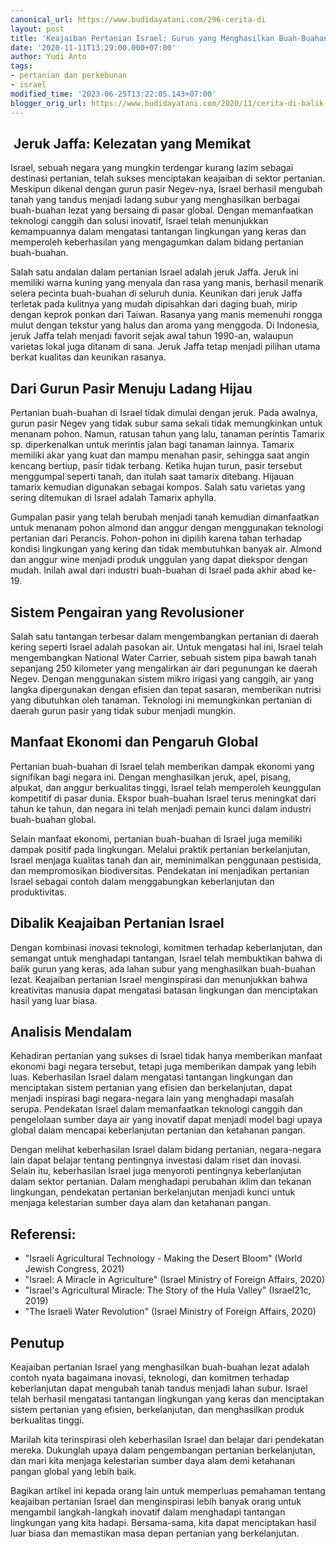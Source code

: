 ```yaml
---
canonical_url: https://www.budidayatani.com/296-cerita-di
layout: post
title: 'Keajaiban Pertanian Israel: Gurun yang Menghasilkan Buah-Buahan Lezat'
date: '2020-11-11T13:29:00.000+07:00'
author: Yudi Anto
tags:
- pertanian dan perkebunan
- israel
modified_time: '2023-06-25T13:22:05.143+07:00'
blogger_orig_url: https://www.budidayatani.com/2020/11/cerita-di-balik-hijaunya-gurun-pasir.html
---
```


<h2 style="text-align: left;">&nbsp;Jeruk Jaffa: Kelezatan yang Memikat</h2><p>Israel, sebuah negara yang mungkin terdengar kurang lazim sebagai destinasi pertanian, telah sukses menciptakan keajaiban di sektor pertanian. Meskipun dikenal dengan gurun pasir Negev-nya, Israel berhasil mengubah tanah yang tandus menjadi ladang subur yang menghasilkan berbagai buah-buahan lezat yang bersaing di pasar global. Dengan memanfaatkan teknologi canggih dan solusi inovatif, Israel telah menunjukkan kemampuannya dalam mengatasi tantangan lingkungan yang keras dan memperoleh keberhasilan yang mengagumkan dalam bidang pertanian buah-buahan.</p><p>Salah satu andalan dalam pertanian Israel adalah jeruk Jaffa. Jeruk ini memiliki warna kuning yang menyala dan rasa yang manis, berhasil menarik selera pecinta buah-buahan di seluruh dunia. Keunikan dari jeruk Jaffa terletak pada kulitnya yang mudah dipisahkan dari daging buah, mirip dengan keprok ponkan dari Taiwan. Rasanya yang manis memenuhi rongga mulut dengan tekstur yang halus dan aroma yang menggoda. Di Indonesia, jeruk Jaffa telah menjadi favorit sejak awal tahun 1990-an, walaupun varietas lokal juga ditanam di sana. Jeruk Jaffa tetap menjadi pilihan utama berkat kualitas dan keunikan rasanya.</p><h2>Dari Gurun Pasir Menuju Ladang Hijau</h2><p>Pertanian buah-buahan di Israel tidak dimulai dengan jeruk. Pada awalnya, gurun pasir Negev yang tidak subur sama sekali tidak memungkinkan untuk menanam pohon. Namun, ratusan tahun yang lalu, tanaman perintis Tamarix sp. diperkenalkan untuk merintis jalan bagi tanaman lainnya. Tamarix memiliki akar yang kuat dan mampu menahan pasir, sehingga saat angin kencang bertiup, pasir tidak terbang. Ketika hujan turun, pasir tersebut menggumpal seperti tanah, dan itulah saat tamarix ditebang. Hijauan tamarix kemudian digunakan sebagai kompos. Salah satu varietas yang sering ditemukan di Israel adalah Tamarix aphylla.</p><p>Gumpalan pasir yang telah berubah menjadi tanah kemudian dimanfaatkan untuk menanam pohon almond dan anggur dengan menggunakan teknologi pertanian dari Perancis. Pohon-pohon ini dipilih karena tahan terhadap kondisi lingkungan yang kering dan tidak membutuhkan banyak air. Almond dan anggur wine menjadi produk unggulan yang dapat diekspor dengan mudah. Inilah awal dari industri buah-buahan di Israel pada akhir abad ke-19.</p><h2>Sistem Pengairan yang Revolusioner</h2><p>Salah satu tantangan terbesar dalam mengembangkan pertanian di daerah kering seperti Israel adalah pasokan air. Untuk mengatasi hal ini, Israel telah mengembangkan National Water Carrier, sebuah sistem pipa bawah tanah sepanjang 250 kilometer yang mengalirkan air dari pegunungan ke daerah Negev. Dengan menggunakan sistem mikro irigasi yang canggih, air yang langka dipergunakan dengan efisien dan tepat sasaran, memberikan nutrisi yang dibutuhkan oleh tanaman. Teknologi ini memungkinkan pertanian di daerah gurun pasir yang tidak subur menjadi mungkin.</p><h2>Manfaat Ekonomi dan Pengaruh Global</h2><p>Pertanian buah-buahan di Israel telah memberikan dampak ekonomi yang signifikan bagi negara ini. Dengan menghasilkan jeruk, apel, pisang, alpukat, dan anggur berkualitas tinggi, Israel telah memperoleh keunggulan kompetitif di pasar dunia. Ekspor buah-buahan Israel terus meningkat dari tahun ke tahun, dan negara ini telah menjadi pemain kunci dalam industri buah-buahan global.</p><p>Selain manfaat ekonomi, pertanian buah-buahan di Israel juga memiliki dampak positif pada lingkungan. Melalui praktik pertanian berkelanjutan, Israel menjaga kualitas tanah dan air, meminimalkan penggunaan pestisida, dan mempromosikan biodiversitas. Pendekatan ini menjadikan pertanian Israel sebagai contoh dalam menggabungkan keberlanjutan dan produktivitas.</p><h2>Dibalik Keajaiban Pertanian Israel</h2><p>Dengan kombinasi inovasi teknologi, komitmen terhadap keberlanjutan, dan semangat untuk menghadapi tantangan, Israel telah membuktikan bahwa di balik gurun yang keras, ada lahan subur yang menghasilkan buah-buahan lezat. Keajaiban pertanian Israel menginspirasi dan menunjukkan bahwa kreativitas manusia dapat mengatasi batasan lingkungan dan menciptakan hasil yang luar biasa.</p><h2>Analisis Mendalam</h2><p>Kehadiran pertanian yang sukses di Israel tidak hanya memberikan manfaat ekonomi bagi negara tersebut, tetapi juga memberikan dampak yang lebih luas. Keberhasilan Israel dalam mengatasi tantangan lingkungan dan menciptakan sistem pertanian yang efisien dan berkelanjutan, dapat menjadi inspirasi bagi negara-negara lain yang menghadapi masalah serupa. Pendekatan Israel dalam memanfaatkan teknologi canggih dan pengelolaan sumber daya air yang inovatif dapat menjadi model bagi upaya global dalam mencapai keberlanjutan pertanian dan ketahanan pangan.</p><p>Dengan melihat keberhasilan Israel dalam bidang pertanian, negara-negara lain dapat belajar tentang pentingnya investasi dalam riset dan inovasi. Selain itu, keberhasilan Israel juga menyoroti pentingnya keberlanjutan dalam sektor pertanian. Dalam menghadapi perubahan iklim dan tekanan lingkungan, pendekatan pertanian berkelanjutan menjadi kunci untuk menjaga kelestarian sumber daya alam dan ketahanan pangan.</p><h2>Referensi:</h2><ul><li>"Israeli Agricultural Technology - Making the Desert Bloom" (World Jewish Congress, 2021)</li><li>"Israel: A Miracle in Agriculture" (Israel Ministry of Foreign Affairs, 2020)</li><li>"Israel's Agricultural Miracle: The Story of the Hula Valley" (Israel21c, 2019)</li><li>"The Israeli Water Revolution" (Israel Ministry of Foreign Affairs, 2020)</li></ul><h2>Penutup</h2><p>Keajaiban pertanian Israel yang menghasilkan buah-buahan lezat adalah contoh nyata bagaimana inovasi, teknologi, dan komitmen terhadap keberlanjutan dapat mengubah tanah tandus menjadi lahan subur. Israel telah berhasil mengatasi tantangan lingkungan yang keras dan menciptakan sistem pertanian yang efisien, berkelanjutan, dan menghasilkan produk berkualitas tinggi.</p><p>Marilah kita terinspirasi oleh keberhasilan Israel dan belajar dari pendekatan mereka. Dukunglah upaya dalam pengembangan pertanian berkelanjutan, dan mari kita menjaga kelestarian sumber daya alam demi ketahanan pangan global yang lebih baik.</p><p>Bagikan artikel ini kepada orang lain untuk memperluas pemahaman tentang keajaiban pertanian Israel dan menginspirasi lebih banyak orang untuk mengambil langkah-langkah inovatif dalam menghadapi tantangan lingkungan yang kita hadapi. Bersama-sama, kita dapat menciptakan hasil luar biasa dan memastikan masa depan pertanian yang berkelanjutan.</p>